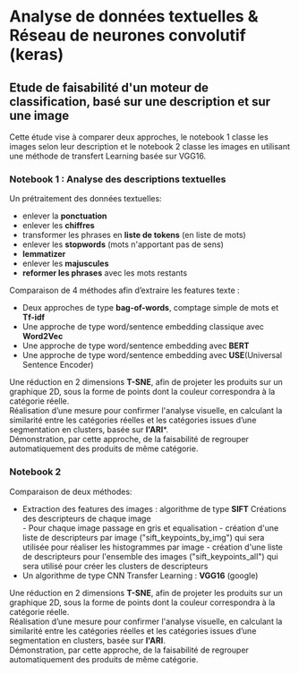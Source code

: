 # Analyse de données textuelles & Réseau de neurones convolutif (keras) 

## Etude de faisabilité d'un moteur de classification, basé sur une description et sur une image

Cette étude vise à comparer deux approches, le notebook 1 classe les images selon leur description et le notebook 2 classe les images en utilisant une méthode de transfert Learning basée sur VGG16.

### Notebook 1 : Analyse des descriptions textuelles 

Un prétraitement des données textuelles:
- enlever la **ponctuation**
- enlever les **chiffres**
- transformer les phrases en **liste de tokens** (en liste de mots)
- enlever les **stopwords** (mots n'apportant pas de sens)
- **lemmatizer**
- enlever les **majuscules**
- **reformer les phrases** avec les mots restants

Comparaison de 4 méthodes afin d’extraire les features texte : 
- Deux approches de type **bag-of-words**, comptage simple de mots et **Tf-idf** 
- Une approche de type word/sentence embedding classique avec **Word2Vec**
- Une approche de type word/sentence embedding avec **BERT** 
- Une approche de type word/sentence embedding avec **USE**(Universal Sentence Encoder)
  
Une réduction en 2 dimensions **T-SNE**, afin de projeter les produits sur un graphique 2D, sous la forme de points dont la couleur correspondra à la catégorie réelle.             
Réalisation d’une mesure pour confirmer l'analyse visuelle, en calculant la similarité entre les catégories réelles et les catégories issues d’une segmentation en clusters, basée sur **l'ARI***.     
Démonstration, par cette approche, de la faisabilité de regrouper automatiquement des produits de même catégorie.

### Notebook 2

Comparaison de deux méthodes:
- Extraction des features des images : algorithme de type **SIFT**
   Créations des descripteurs de chaque image         
      - Pour chaque image passage en gris et equalisation
      - création d'une liste de descripteurs par image ("sift_keypoints_by_img") qui sera utilisée pour réaliser les histogrammes par image
      - création d'une liste de descripteurs pour l'ensemble des images ("sift_keypoints_all") qui sera utilisé pour créer les clusters de descripteurs
- Un algorithme de type CNN Transfer Learning : **VGG16** (google)

Une réduction en 2 dimensions **T-SNE**, afin de projeter les produits sur un graphique 2D, sous la forme de points dont la couleur correspondra à la catégorie réelle.      
Réalisation d’une mesure pour confirmer l'analyse visuelle, en calculant la similarité entre les catégories réelles et les catégories issues d’une segmentation en clusters, basée sur **l'ARI**.        
Démonstration, par cette approche, de la faisabilité de regrouper automatiquement des produits de même catégorie.






